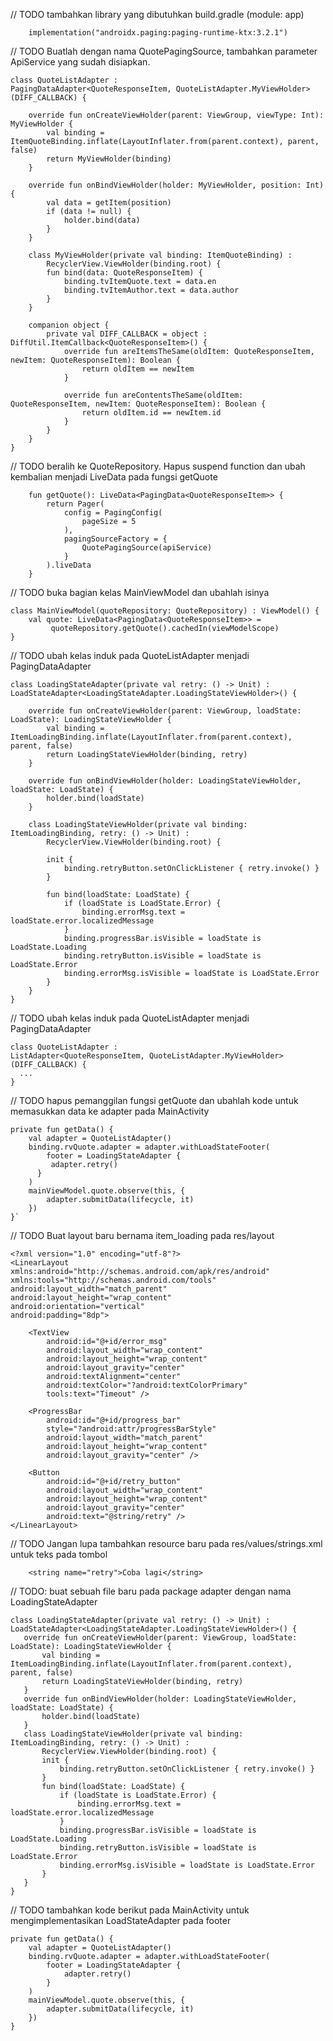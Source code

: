 // TODO tambahkan library yang dibutuhkan build.gradle (module: app)
```
    implementation("androidx.paging:paging-runtime-ktx:3.2.1")
```

// TODO Buatlah dengan nama QuotePagingSource, tambahkan parameter ApiService yang sudah disiapkan.
```
class QuoteListAdapter :
PagingDataAdapter<QuoteResponseItem, QuoteListAdapter.MyViewHolder>(DIFF_CALLBACK) {

    override fun onCreateViewHolder(parent: ViewGroup, viewType: Int): MyViewHolder {
        val binding = ItemQuoteBinding.inflate(LayoutInflater.from(parent.context), parent, false)
        return MyViewHolder(binding)
    }

    override fun onBindViewHolder(holder: MyViewHolder, position: Int) {
        val data = getItem(position)
        if (data != null) {
            holder.bind(data)
        }
    }

    class MyViewHolder(private val binding: ItemQuoteBinding) :
        RecyclerView.ViewHolder(binding.root) {
        fun bind(data: QuoteResponseItem) {
            binding.tvItemQuote.text = data.en
            binding.tvItemAuthor.text = data.author
        }
    }

    companion object {
        private val DIFF_CALLBACK = object : DiffUtil.ItemCallback<QuoteResponseItem>() {
            override fun areItemsTheSame(oldItem: QuoteResponseItem, newItem: QuoteResponseItem): Boolean {
                return oldItem == newItem
            }

            override fun areContentsTheSame(oldItem: QuoteResponseItem, newItem: QuoteResponseItem): Boolean {
                return oldItem.id == newItem.id
            }
        }
    }
}
```

//    TODO beralih ke QuoteRepository. Hapus suspend function dan ubah kembalian menjadi LiveData pada fungsi getQuote

```
    fun getQuote(): LiveData<PagingData<QuoteResponseItem>> {
        return Pager(
            config = PagingConfig(
                pageSize = 5
            ),
            pagingSourceFactory = {
                QuotePagingSource(apiService)
            }
        ).liveData
    }
```


// TODO buka bagian kelas MainViewModel dan ubahlah isinya
```
class MainViewModel(quoteRepository: QuoteRepository) : ViewModel() {
    val quote: LiveData<PagingData<QuoteResponseItem>> =
         quoteRepository.getQuote().cachedIn(viewModelScope)
}
```

// TODO ubah kelas induk pada QuoteListAdapter menjadi PagingDataAdapter
```
class LoadingStateAdapter(private val retry: () -> Unit) : LoadStateAdapter<LoadingStateAdapter.LoadingStateViewHolder>() {

    override fun onCreateViewHolder(parent: ViewGroup, loadState: LoadState): LoadingStateViewHolder {
        val binding = ItemLoadingBinding.inflate(LayoutInflater.from(parent.context), parent, false)
        return LoadingStateViewHolder(binding, retry)
    }

    override fun onBindViewHolder(holder: LoadingStateViewHolder, loadState: LoadState) {
        holder.bind(loadState)
    }

    class LoadingStateViewHolder(private val binding: ItemLoadingBinding, retry: () -> Unit) :
        RecyclerView.ViewHolder(binding.root) {

        init {
            binding.retryButton.setOnClickListener { retry.invoke() }
        }

        fun bind(loadState: LoadState) {
            if (loadState is LoadState.Error) {
                binding.errorMsg.text = loadState.error.localizedMessage
            }
            binding.progressBar.isVisible = loadState is LoadState.Loading
            binding.retryButton.isVisible = loadState is LoadState.Error
            binding.errorMsg.isVisible = loadState is LoadState.Error
        }
    }
}
```

// TODO ubah kelas induk pada QuoteListAdapter menjadi PagingDataAdapter
```
class QuoteListAdapter :
ListAdapter<QuoteResponseItem, QuoteListAdapter.MyViewHolder>(DIFF_CALLBACK) {
  ...
}
```

// TODO hapus pemanggilan fungsi getQuote dan ubahlah kode untuk memasukkan data ke adapter pada MainActivity
```
private fun getData() {
    val adapter = QuoteListAdapter()
    binding.rvQuote.adapter = adapter.withLoadStateFooter(
        footer = LoadingStateAdapter {
         adapter.retry()
      }
    )
    mainViewModel.quote.observe(this, {
        adapter.submitData(lifecycle, it)
    })
}`
```

// TODO Buat layout baru bernama item_loading pada res/layout

``` 
<?xml version="1.0" encoding="utf-8"?>
<LinearLayout xmlns:android="http://schemas.android.com/apk/res/android"
xmlns:tools="http://schemas.android.com/tools"
android:layout_width="match_parent"
android:layout_height="wrap_content"
android:orientation="vertical"
android:padding="8dp">

    <TextView
        android:id="@+id/error_msg"
        android:layout_width="wrap_content"
        android:layout_height="wrap_content"
        android:layout_gravity="center"
        android:textAlignment="center"
        android:textColor="?android:textColorPrimary"
        tools:text="Timeout" />

    <ProgressBar
        android:id="@+id/progress_bar"
        style="?android:attr/progressBarStyle"
        android:layout_width="match_parent"
        android:layout_height="wrap_content"
        android:layout_gravity="center" />

    <Button
        android:id="@+id/retry_button"
        android:layout_width="wrap_content"
        android:layout_height="wrap_content"
        android:layout_gravity="center"
        android:text="@string/retry" />
</LinearLayout>
```

// TODO Jangan lupa tambahkan resource baru pada res/values/strings.xml untuk teks pada tombol
```
    <string name="retry">Coba lagi</string>
```

// TODO: buat sebuah file baru pada package adapter dengan nama LoadingStateAdapter
```
class LoadingStateAdapter(private val retry: () -> Unit) : LoadStateAdapter<LoadingStateAdapter.LoadingStateViewHolder>() {
   override fun onCreateViewHolder(parent: ViewGroup, loadState: LoadState): LoadingStateViewHolder {
       val binding = ItemLoadingBinding.inflate(LayoutInflater.from(parent.context), parent, false)
       return LoadingStateViewHolder(binding, retry)
   }
   override fun onBindViewHolder(holder: LoadingStateViewHolder, loadState: LoadState) {
       holder.bind(loadState)
   }
   class LoadingStateViewHolder(private val binding: ItemLoadingBinding, retry: () -> Unit) :
       RecyclerView.ViewHolder(binding.root) {
       init {
           binding.retryButton.setOnClickListener { retry.invoke() }
       }
       fun bind(loadState: LoadState) {
           if (loadState is LoadState.Error) {
               binding.errorMsg.text = loadState.error.localizedMessage
           }
           binding.progressBar.isVisible = loadState is LoadState.Loading
           binding.retryButton.isVisible = loadState is LoadState.Error
           binding.errorMsg.isVisible = loadState is LoadState.Error
       }
   }
}
```

// TODO tambahkan kode berikut pada MainActivity untuk mengimplementasikan LoadStateAdapter pada footer
```
private fun getData() {
    val adapter = QuoteListAdapter()
    binding.rvQuote.adapter = adapter.withLoadStateFooter(
        footer = LoadingStateAdapter {
            adapter.retry()
        }
    )
    mainViewModel.quote.observe(this, {
        adapter.submitData(lifecycle, it)
    })
}
```